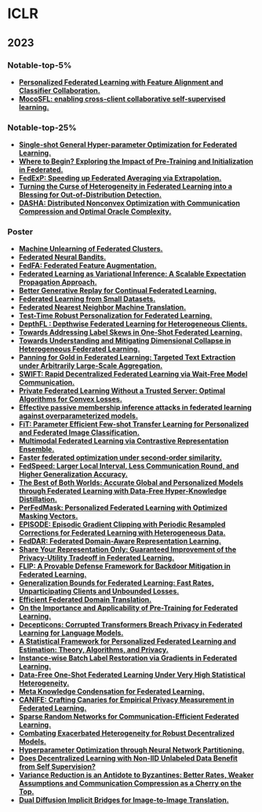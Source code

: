 # ICLR

## 2023

### Notable-top-5%

- **[Personalized Federated Learning with Feature Alignment and Classifier Collaboration.](https://openreview.net/forum?id=SXZr8aDKia)**
- **[MocoSFL: enabling cross-client collaborative self-supervised learning.](https://openreview.net/forum?id=2QGJXyMNoPz)**

### Notable-top-25%

- **[Single-shot General Hyper-parameter Optimization for Federated Learning.](https://openreview.net/forum?id=3RhuF8foyPW)**
- **[Where to Begin? Exploring the Impact of Pre-Training and Initialization in Federated.](https://openreview.net/forum?id=Mpa3tRJFBb)**
- **[FedExP: Speeding up Federated Averaging via Extrapolation.](https://openreview.net/forum?id=IPrzNbddXV)**
- **[Turning the Curse of Heterogeneity in Federated Learning into a Blessing for Out-of-Distribution Detection.](https://openreview.net/forum?id=mMNimwRb7Gr)**
- **[DASHA: Distributed Nonconvex Optimization with Communication Compression and Optimal Oracle Complexity.](https://openreview.net/forum?id=VA1YpcNr7ul)**

### Poster

- **[Machine Unlearning of Federated Clusters.](https://openreview.net/forum?id=VzwfoFyYDga)**
- **[Federated Neural Bandits.](https://openreview.net/forum?id=38m4h8HcNRL)**
- **[FedFA: Federated Feature Augmentation.](https://openreview.net/forum?id=U9yFP90jU0)**
- **[Federated Learning as Variational Inference: A Scalable Expectation Propagation Approach.](https://openreview.net/forum?id=dZrQR7OR11)**
- **[Better Generative Replay for Continual Federated Learning.](https://openreview.net/forum?id=cRxYWKiTan)**
- **[Federated Learning from Small Datasets.](https://openreview.net/forum?id=hDDV1lsRV8)**
- **[Federated Nearest Neighbor Machine Translation.](https://openreview.net/forum?id=R1U5G2spbLd)**
- **[Test-Time Robust Personalization for Federated Learning.](https://openreview.net/forum?id=3aBuJEza5sq)**
- **[DepthFL : Depthwise Federated Learning for Heterogeneous Clients.](https://openreview.net/forum?id=pf8RIZTMU58)**
- **[Towards Addressing Label Skews in One-Shot Federated Learning.](https://openreview.net/forum?id=rzrqh85f4Sc)**
- **[Towards Understanding and Mitigating Dimensional Collapse in Heterogeneous Federated Learning.](https://openreview.net/forum?id=EXnIyMVTL8s)**
- **[Panning for Gold in Federated Learning: Targeted Text Extraction under Arbitrarily Large-Scale Aggregation.](https://openreview.net/forum?id=A9WQaxYsfx)**
- **[SWIFT: Rapid Decentralized Federated Learning via Wait-Free Model Communication.](https://openreview.net/forum?id=jh1nCir1R3d)**
- **[Private Federated Learning Without a Trusted Server: Optimal Algorithms for Convex Losses.](https://openreview.net/forum?id=TVY6GoURrw)**
- **[Effective passive membership inference attacks in federated learning against overparameterized models.](https://openreview.net/forum?id=QsCSLPP55Ku)**
- **[FiT: Parameter Efficient Few-shot Transfer Learning for Personalized and Federated Image Classification.](https://openreview.net/forum?id=9aokcgBVIj1)**
- **[Multimodal Federated Learning via Contrastive Representation Ensemble.](https://openreview.net/forum?id=Hnk1WRMAYqg)**
- **[Faster federated optimization under second-order similarity.](https://openreview.net/forum?id=ElC6LYO4MfD)**
- **[FedSpeed: Larger Local Interval, Less Communication Round, and Higher Generalization Accuracy.](https://openreview.net/forum?id=bZjxxYURKT)**
- **[The Best of Both Worlds: Accurate Global and Personalized Models through Federated Learning with Data-Free Hyper-Knowledge Distillation.](https://openreview.net/forum?id=29V3AWjVAFi)**
- **[PerFedMask: Personalized Federated Learning with Optimized Masking Vectors.](https://openreview.net/forum?id=hxEIgUXLFF)**
- **[EPISODE: Episodic Gradient Clipping with Periodic Resampled Corrections for Federated Learning with Heterogeneous Data.](https://openreview.net/forum?id=ytZIYmztET)**
- **[FedDAR: Federated Domain-Aware Representation Learning.](https://openreview.net/forum?id=6P9Y25Pljl6)**
- **[Share Your Representation Only: Guaranteed Improvement of the Privacy-Utility Tradeoff in Federated Learning.](https://openreview.net/forum?id=oJpVVGXu9i)**
- **[FLIP: A Provable Defense Framework for Backdoor Mitigation in Federated Learning.](https://openreview.net/forum?id=Xo2E217_M4n)**
- **[Generalization Bounds for Federated Learning: Fast Rates, Unparticipating Clients and Unbounded Losses.](https://openreview.net/forum?id=-EHqoysUYLx)**
- **[Efficient Federated Domain Translation.](https://openreview.net/forum?id=uhLAcrAZ9cJ)**
- **[On the Importance and Applicability of Pre-Training for Federated Learning.](https://openreview.net/forum?id=fWWFv--P0xP)**
- **[Decepticons: Corrupted Transformers Breach Privacy in Federated Learning for Language Models.](https://openreview.net/forum?id=r0BrY4BiEXO)**
- **[A Statistical Framework for Personalized Federated Learning and Estimation: Theory, Algorithms, and Privacy.](https://openreview.net/forum?id=FUiDMCr_W4o)**
- **[Instance-wise Batch Label Restoration via Gradients in Federated Learning.](https://openreview.net/forum?id=FIrQfNSOoTr)**
- **[Data-Free One-Shot Federated Learning Under Very High Statistical Heterogeneity.](https://openreview.net/forum?id=_hb4vM3jspB)**
- **[Meta Knowledge Condensation for Federated Learning.](https://openreview.net/forum?id=TDf-XFAwc79)**
- **[CANIFE: Crafting Canaries for Empirical Privacy Measurement in Federated Learning.](https://openreview.net/forum?id=Kf7Yyf4O0u)**
- **[Sparse Random Networks for Communication-Efficient Federated Learning.](https://openreview.net/forum?id=k1FHgri5y3-)**
- **[Combating Exacerbated Heterogeneity for Robust Decentralized Models.](https://openreview.net/forum?id=eKllxpLOOm)**
- **[Hyperparameter Optimization through Neural Network Partitioning.](https://openreview.net/forum?id=nAgdXgfmqj)**
- **[Does Decentralized Learning with Non-IID Unlabeled Data Benefit from Self Supervision?](https://openreview.net/forum?id=2L9gzS80tA4)**
- **[Variance Reduction is an Antidote to Byzantines: Better Rates, Weaker Assumptions and Communication Compression as a Cherry on the Top.](https://openreview.net/forum?id=pfuqQQCB34)**
- **[Dual Diffusion Implicit Bridges for Image-to-Image Translation.](https://openreview.net/forum?id=5HLoTvVGDe)**